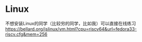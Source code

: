 <!--
 * @Author: joker.zhang
 * @Date: 2021-04-12 15:36:46
 * @LastEditors: joker.zhang
 * @LastEditTime: 2021-04-12 17:05:57
 * @mail: zhanghua7890@163.com
 * @Description: For Automation
-->
# Linux
不想安装Linux的同学（比较穷的同学，比如我）可以直接在线练习
https://bellard.org/jslinux/vm.html?cpu=riscv64&url=fedora33-riscv.cfg&mem=256